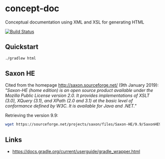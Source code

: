 # concept-doc
Conceptual documentation using XML and XSL for generating HTML

[![Build Status](https://travis-ci.org/Nachtfeuer/concept-doc.svg?branch=master)](https://travis-ci.org/Nachtfeuer/concept-doc)

## Quickstart

```bash
./gradlew html
```

## Saxon HE

Cited from the homepage <http://saxon.sourceforge.net/> (9th January 2019): *"Saxon-HE (home edition) is an open source product available under the Mozilla Public License version 2.0. It provides implementations of XSLT (3.0), XQuery (3.1), and XPath (2.0 and 3.1) at the basic level of conformance defined by W3C. It is available for Java and .NET."*

Retrieving the version 9.9:

```bash
wget https://sourceforge.net/projects/saxon/files/Saxon-HE/9.9/SaxonHE9-9-0-2J.zip/download -Osaxon-he.zip
```

## Links

  - <https://docs.gradle.org/current/userguide/gradle_wrapper.html>
